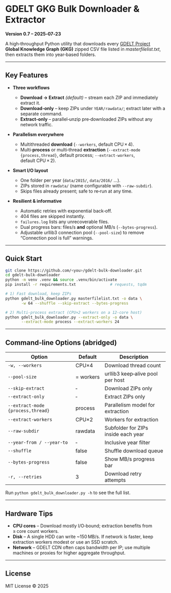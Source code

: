 
# GDELT GKG Bulk Downloader & Extractor

**Version 0.7 – 2025‑07‑23**

A high‑throughput Python utility that downloads every [GDELT Project](https://www.gdeltproject.org/) **Global Knowledge Graph (GKG)** zipped CSV file listed in *masterfilelist.txt*, then extracts them into year‑based folders.

---

## Key Features

* **Three workflows**  
  * **Download → Extract** *(default)* – stream each ZIP and immediately extract it.  
  * **Download‑only** – keep ZIPs under `YEAR/rawdata/`; extract later with a separate command.  
  * **Extract‑only** – parallel‑unzip pre‑downloaded ZIPs without any network traffic.

* **Parallelism everywhere**  
  * Multithreaded **download** (`--workers`, default CPU × 4).  
  * Multi‑**process** or multi‑thread **extraction** (`--extract-mode {process,thread}`, default process; `--extract-workers`, default CPU × 2).

* **Smart I/O layout**  
  * One folder per year (`data/2015/`, `data/2016/` …).  
  * ZIPs stored in `rawdata/` (name configurable with `--raw-subdir`).  
  * Skips files already present; safe to re‑run at any time.

* **Resilient & informative**  
  * Automatic retries with exponential back‑off.  
  * 404 files are skipped instantly.  
  * `failures.log` lists any unrecoverable files.  
  * Dual progress bars: files/s **and** optional MB/s (`--bytes-progress`).  
  * Adjustable urllib3 connection pool (`--pool-size`) to remove “Connection pool is full” warnings.

---

## Quick Start

```bash
git clone https://github.com/<you>/gdelt-bulk-downloader.git
cd gdelt-bulk-downloader
python -m venv .venv && source .venv/bin/activate
pip install -r requirements.txt               # requests, tqdm

# 1) Fast download, keep ZIPs
python gdelt_bulk_downloader.py masterfilelist.txt -o data \
       -w 64 --shuffle --skip-extract --bytes-progress

# 2) Multi‑process extract (CPU×2 workers on a 12‑core host)
python gdelt_bulk_downloader.py --extract-only -o data \
       --extract-mode process --extract-workers 24
```

---

## Command‑line Options (abridged)

| Option | Default | Description |
|--------|---------|-------------|
| `-w, --workers` | CPU×4 | Download thread count |
| `--pool-size` | = workers | urllib3 keep‑alive pool per host |
| `--skip-extract` | ‑ | Download ZIPs only |
| `--extract-only` | ‑ | Extract ZIPs only |
| `--extract-mode {process,thread}` | process | Parallelism model for extraction |
| `--extract-workers` | CPU×2 | Workers for extraction |
| `--raw-subdir` | rawdata | Subfolder for ZIPs inside each year |
| `--year-from / --year-to` | ‑ | Inclusive year filter |
| `--shuffle` | false | Shuffle download queue |
| `--bytes-progress` | false | Show MB/s progress bar |
| `-r, --retries` | 3 | Download retry attempts |

Run `python gdelt_bulk_downloader.py -h` to see the full list.

---

## Hardware Tips

* **CPU cores** – Download mostly I/O‑bound; extraction benefits from ≥ core count workers.  
* **Disk** – A single HDD can write ~150 MB/s. If network is faster, keep extraction workers modest or use an SSD scratch.  
* **Network** – GDELT CDN often caps bandwidth per IP; use multiple machines or proxies for higher aggregate throughput.

---

## License

MIT License © 2025 <Yi Wang>
